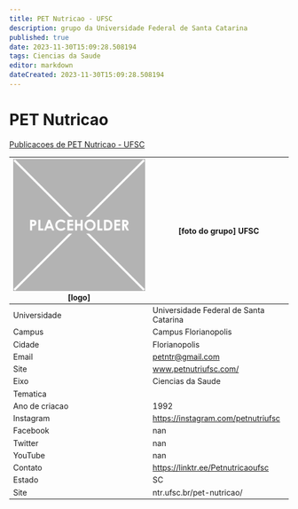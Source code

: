 ```yaml
---
title: PET Nutricao - UFSC
description: grupo da Universidade Federal de Santa Catarina
published: true
date: 2023-11-30T15:09:28.508194
tags: Ciencias da Saude
editor: markdown
dateCreated: 2023-11-30T15:09:28.508194
---
```


# PET Nutricao

[Publicacoes de PET Nutricao - UFSC](/atividade/132PETNutricaoUFSC/feed.md)

| ![placeholder.png](/placeholder.png) [logo] | [foto do grupo] UFSC         |
| ------------------------------------------- | ------------------------------------------------- |
| Universidade                                | Universidade Federal de Santa Catarina      |
| Campus                                      | Campus Florianopolis            |
| Cidade                                      | Florianopolis             |
| Email                                       | petntr@gmail.com             |
| Site                                        | www.petnutriufsc.com/              |
| Eixo                                        | Ciencias da Saude              |
| Tematica                                    |           |
| Ano de criacao                              | 1992        |
| Instagram                                   | https://instagram.com/petnutriufsc         |
| Facebook                                    | nan          |
| Twitter                                     | nan           |
| YouTube                                     | nan           |
| Contato                                     | https://linktr.ee/Petnutricaoufsc         |
| Estado                                      |  SC            |
| Site                                        | ntr.ufsc.br/pet-nutricao/ |
